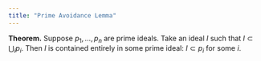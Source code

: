 ```yaml
---
title: "Prime Avoidance Lemma"
---
```


**Theorem.** Suppose $p_1,\dots,p_n$ are prime ideals. Take an ideal $I$ such that $I\subset \bigcup_i p_i$. Then $I$ is contained entirely in some prime ideal: $I\subset p_i$ for some $i$.